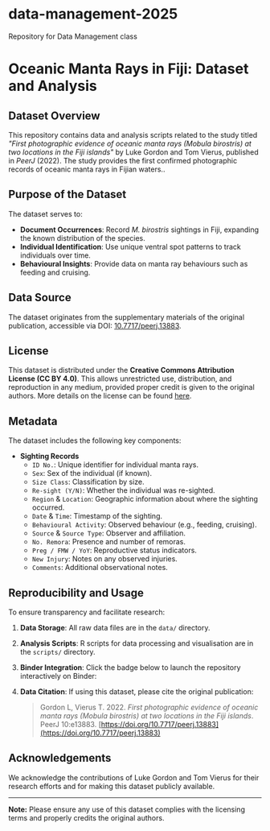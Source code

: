 # data-management-2025
Repository for Data Management class

# Oceanic Manta Rays in Fiji: Dataset and Analysis

## Dataset Overview

This repository contains data and analysis scripts related to the study titled *"First photographic evidence of oceanic manta rays (*Mobula birostris*) at two locations in the Fiji islands"* by Luke Gordon and Tom Vierus, published in *PeerJ* (2022). The study provides the first confirmed photographic records of oceanic manta rays in Fijian waters..

## Purpose of the Dataset

The dataset serves to:
- **Document Occurrences**: Record *M. birostris* sightings in Fiji, expanding the known distribution of the species.
- **Individual Identification**: Use unique ventral spot patterns to track individuals over time.
- **Behavioural Insights**: Provide data on manta ray behaviours such as feeding and cruising.

## Data Source

The dataset originates from the supplementary materials of the original publication, accessible via DOI: [10.7717/peerj.13883](https://doi.org/10.7717/peerj.13883).

## License

This dataset is distributed under the **Creative Commons Attribution License (CC BY 4.0)**. This allows unrestricted use, distribution, and reproduction in any medium, provided proper credit is given to the original authors. More details on the license can be found [here](https://creativecommons.org/licenses/by/4.0/).

## Metadata

The dataset includes the following key components:

- **Sighting Records**
  - `ID No.`: Unique identifier for individual manta rays.
  - `Sex`: Sex of the individual (if known).
  - `Size Class`: Classification by size.
  - `Re-sight (Y/N)`: Whether the individual was re-sighted.
  - `Region` & `Location`: Geographic information about where the sighting occurred.
  - `Date` & `Time`: Timestamp of the sighting.
  - `Behavioural Activity`: Observed behaviour (e.g., feeding, cruising).
  - `Source` & `Source Type`: Observer and affiliation.
  - `No. Remora`: Presence and number of remoras.
  - `Preg / FMW / YoY`: Reproductive status indicators.
  - `New Injury`: Notes on any observed injuries.
  - `Comments`: Additional observational notes.

## Reproducibility and Usage

To ensure transparency and facilitate research:

1. **Data Storage**: All raw data files are in the `data/` directory.
2. **Analysis Scripts**: R scripts for data processing and visualisation are in the `scripts/` directory.
3. **Binder Integration**: Click the badge below to launch the repository interactively on Binder:


4. **Data Citation**: If using this dataset, please cite the original publication:

   > Gordon L, Vierus T. 2022. *First photographic evidence of oceanic manta rays (*Mobula birostris*) at two locations in the Fiji islands*. PeerJ 10:e13883. [https://doi.org/10.7717/peerj.13883](https://doi.org/10.7717/peerj.13883)

## Acknowledgements

We acknowledge the contributions of Luke Gordon and Tom Vierus for their research efforts and for making this dataset publicly available. 

---

**Note:** Please ensure any use of this dataset complies with the licensing terms and properly credits the original authors.
